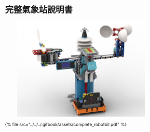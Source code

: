 # 完整氣象站說明書

<figure><img src="../../../.gitbook/assets/complete_robotbit (1).png" alt=""><figcaption></figcaption></figure>

{% file src="../../../.gitbook/assets/complete_robotbit.pdf" %}
